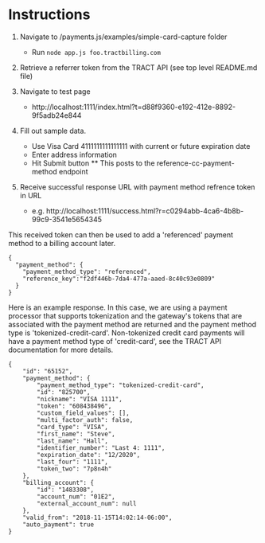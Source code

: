 # Instructions

1. Navigate to /payments.js/examples/simple-card-capture folder 
    * Run `node app.js foo.tractbilling.com`
    
2. Retrieve a referrer token from the TRACT API (see top level README.md file)       

3. Navigate to test page
    * http://localhost:1111/index.html?t=d88f9360-e192-412e-8892-9f5adb24e844

4. Fill out sample data.  
    * Use Visa Card 4111111111111111 with current or future expiration date
    * Enter address information
    * Hit Submit button
    ** This posts to the reference-cc-payment-method endpoint

5. Receive successful response URL with payment method refrence token in URL
    * e.g. http://localhost:1111/success.html?r=c0294abb-4ca6-4b8b-99c9-3541e5654345
    
This received token can then be used to add a 'referenced' payment method to a billing account later. 

```
{
  "payment_method": {
    "payment_method_type": "referenced",
    "reference_key":"f2df446b-7da4-477a-aaed-8c40c93e0809"
  }
}

```
Here is an example response. In this case, we are using a payment processor that supports tokenization and the gateway's tokens that are associated with the payment method are returned and the payment method type is 'tokenized-credit-card'. Non-tokenized credit card payments will have a payment method type of 'credit-card', see the TRACT API documentation for more details.

```
{
    "id": "65152",
    "payment_method": {
        "payment_method_type": "tokenized-credit-card",
        "id": "825700",
        "nickname": "VISA 1111",
        "token": "608438496",
        "custom_field_values": [],
        "multi_factor_auth": false,
        "card_type": "VISA",
        "first_name": "Steve",
        "last_name": "Hall",
        "identifier_number": "Last 4: 1111",
        "expiration_date": "12/2020",
        "last_four": "1111",
        "token_two": "7p8n4h"
    },
    "billing_account": {
        "id": "1483308",
        "account_num": "01E2",
        "external_account_num": null
    },
    "valid_from": "2018-11-15T14:02:14-06:00",
    "auto_payment": true
}

```
